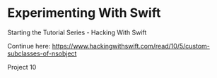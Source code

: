 # Experimenting With Swift

Starting the Tutorial Series - Hacking With Swift

Continue here:
https://www.hackingwithswift.com/read/10/5/custom-subclasses-of-nsobject

Project 10




